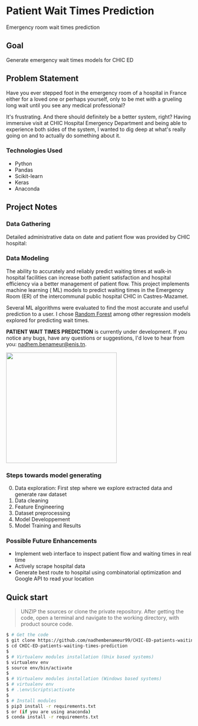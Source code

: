 # Patient Wait Times Prediction

Emergency room wait times prediction

## **Goal**

Generate emergency wait times models for CHIC ED

## Problem Statement

Have you ever stepped foot in the emergency room of a hospital in France either for a loved one or perhaps yourself,
only to be met with a grueling long wait until you see any medical professional?

It's frustrating. And there should definitely be a better system, right? Having immersive visit at CHIC Hospital
Emergency Department and being able to experience both sides of the system, I wanted to dig deep at what's really going
on and to actually do something about it.

### Technologies Used

- Python
- Pandas
- Scikit-learn
- Keras
- Anaconda

<!-- - Altair -- plotting
- Folium -- plotting -->

## Project Notes

### Data Gathering ###

Detailed administrative data on date and patient flow was provided by CHIC hospital:

### Data Modeling ###

The ability to accurately and reliably predict waiting times at walk-in hospital facilities can increase both patient
satisfaction and hospital efficiency via a better management of patient flow. This project implements machine learning (
ML) models to predict waiting times in the Emergency Room (ER) of the intercommunal public hospital CHIC in
Castres-Mazamet.

Several ML algorithms were evaluated to find the most accurate and useful prediction to a user. I
chose [Random Forest](https://medium.com/@muneebhashmi10/random-forest-from-scratch-in-python-238d91580841) among other
regression models explored for predicting wait times.

**PATIENT WAIT TIMES PREDICTION** is currently under development. If you notice any bugs, have any questions or
suggestions, I'd love
to hear from you: [nadhem.benameur@enis.tn](nadhem.benameur@enis.tn?subject=Feedback_on_Patient_Wait_times_prediction).


<img src="https://media.makeameme.org/created/me-patiently-waiting-399b1150e6.jpg" width=300>

### Steps towards model generating ###

0) Data exploration: First step where we explore extracted data and generate raw dataset
1) Data cleaning
2) Feature Engineering
3) Dataset preprocessing
4) Model Developpement
5) Model Training and Results

<!-- - Altair -- plotting
- Folium -- plotting -->

### Possible Future Enhancements ###

* Implement web interface to inspect patient flow and waiting times in real time
* Actively scrape hospital data
* Generate best route to hospital using combinatorial optimization and Google API to read your location

## Quick start

> UNZIP the sources or clone the private repository. After getting the code, open a terminal and navigate to the working
> directory, with product source code.

```bash
$ # Get the code
$ git clone https://github.com/nadhembenameur99/CHIC-ED-patients-waiting-times-prediction.git
$ cd CHIC-ED-patients-waiting-times-prediction
$
$ # Virtualenv modules installation (Unix based systems)
$ virtualenv env
$ source env/bin/activate
$
$ # Virtualenv modules installation (Windows based systems)
$ # virtualenv env
$ # .\env\Scripts\activate
$
$ # Install modules
$ pip3 install -r requirements.txt
$ or (if you are using anaconda)
$ conda install -r requirements.txt

```
